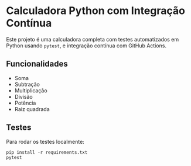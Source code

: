 # Calculadora Python com Integração Contínua

Este projeto é uma calculadora completa com testes automatizados em Python usando `pytest`, e integração contínua com GitHub Actions.

## Funcionalidades

- Soma
- Subtração
- Multiplicação
- Divisão
- Potência
- Raiz quadrada

## Testes

Para rodar os testes localmente:

```
pip install -r requirements.txt
pytest
```